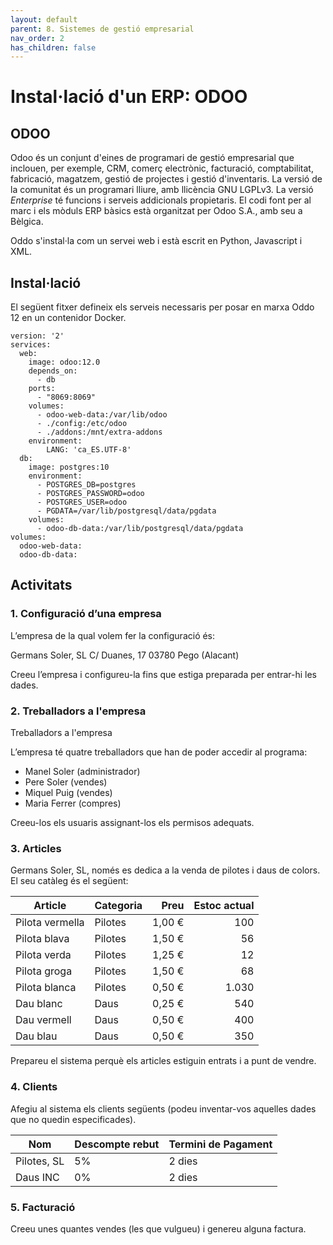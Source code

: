 ```yaml
---
layout: default
parent: 8. Sistemes de gestió empresarial
nav_order: 2
has_children: false
---
```


# Instal·lació d'un ERP: ODOO

## ODOO
Odoo és un conjunt d'eines de programari de gestió empresarial que inclouen, 
per exemple, CRM, comerç electrònic, facturació, comptabilitat, fabricació, 
magatzem, gestió de projectes i gestió d'inventaris. La versió de la comunitat 
és un programari lliure, amb llicència GNU LGPLv3. La versió _Enterprise_ 
té funcions i serveis addicionals propietaris. El codi font per al marc i 
els mòduls ERP bàsics està organitzat per Odoo S.A., amb seu a Bèlgica.

Oddo s'instal·la com un servei web i està escrit en Python, Javascript i XML.

## Instal·lació
El següent fitxer defineix els serveis necessaris per posar en marxa Oddo 12 en un
contenidor Docker.

```
version: '2'
services:
  web:
    image: odoo:12.0
    depends_on:
      - db
    ports:
      - "8069:8069"
    volumes:
      - odoo-web-data:/var/lib/odoo
      - ./config:/etc/odoo
      - ./addons:/mnt/extra-addons
    environment:
        LANG: 'ca_ES.UTF-8'
  db:
    image: postgres:10
    environment:
      - POSTGRES_DB=postgres
      - POSTGRES_PASSWORD=odoo
      - POSTGRES_USER=odoo
      - PGDATA=/var/lib/postgresql/data/pgdata
    volumes:
      - odoo-db-data:/var/lib/postgresql/data/pgdata
volumes:
  odoo-web-data:
  odoo-db-data:
```

## Activitats

### 1. Configuració d’una empresa

L’empresa de la qual volem fer la configuració és:

Germans Soler, SL
C/ Duanes, 17
03780 Pego (Alacant)

Creeu l’empresa i configureu-la fins que estiga preparada per entrar-hi les dades.

### 2. Treballadors a l'empresa

Treballadors a l'empresa

L’empresa té quatre treballadors que han de poder accedir al programa:

* Manel Soler (administrador)
* Pere Soler (vendes)
* Miquel Puig (vendes)
* Maria Ferrer (compres)

Creeu-los els usuaris assignant-los els permisos adequats. 

### 3. Articles

Germans Soler, SL, només es dedica a la venda de pilotes i daus de colors. El seu catàleg és el següent:

| Article           |  Categoria  |  Preu       |   Estoc actual  |
|-------------------|-------------|------------:|----------------:|
|  Pilota vermella  |  Pilotes    |     1,00 €     |       100       |
|  Pilota blava     |  Pilotes    |    1,50 €    |        56       |
|  Pilota verda     |  Pilotes    |    1,25 €   |        12       |
|  Pilota groga     |  Pilotes    |    1,50 €    |        68       |
|  Pilota blanca    |  Pilotes    |    0,50 €    |      1.030      |
|  Dau blanc        |  Daus       |    0,25 €   |       540       |
|  Dau vermell      |  Daus       |    0,50 €    |       400       |
|  Dau blau         |  Daus       |    0,50 €    |       350       |


Prepareu el sistema perquè els articles estiguin entrats i a punt de vendre. 

### 4. Clients

Afegiu al sistema els clients següents (podeu inventar-vos aquelles dades que no quedin especificades).


| Nom 	| Descompte rebut | 	Termini de Pagament |
|------|--------------|-------------------|
| Pilotes, SL | 	5% |	2 dies |
| Daus INC 	| 0% | 	2 dies  |

### 5. Facturació
 Creeu unes quantes vendes (les que vulgueu) i genereu alguna factura. 
